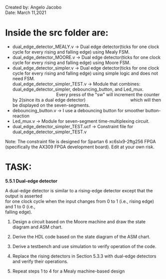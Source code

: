 Created by: Angelo Jacobo  
Date: March 11,2021   

# Inside the src folder are:  
* dual_edge_detector_MEALY.v -> Dual edge detector(ticks for one clock cycle for every rising and falling edge) using Mealy FSM.  
* dual_edge_detector_MOORE.v -> Dual edge detector(ticks for one clock cycle for every rising and falling edge) using Moore FSM.  
* dual_edge_detector_simpler.v -> Dual edge detector(ticks for one clock cycle for every rising and falling edge) using simple logic and does not need FSM.  
dual_edge_detector_simpler_TEST.v -> Module that combines: dual_edge_detector_simpler, debouncing_button, and Led_mux.  
&emsp;&emsp;&emsp;&emsp;&emsp;&emsp;&emsp;&emsp;&emsp;&emsp;Every press of the "sw" will increment the counter by 2(since its a dual edge detector) 
&emsp;&emsp;&emsp;&emsp;&emsp;&emsp;&emsp;&emsp;&emsp;&emsp;which will then be displayed on the seven-segments.
* debouncing_button.v -> I use a debouncing button for smoother button-reaction
* Led_mux.v -> Module for seven-segment time-multiplexing circuit.
* dual_edge_detector_simpler_TEST.ucf -> Constraint file for dual_edge_detector_simpler_TEST.v

Note: The constraint file is designed for Spartan 6 xc6slx9-2ftg256 FPGA (specifically the AX309 FPGA development board). Edit at your own risk.


# TASK:
**5.5.1 Dual-edge detector**

A dual-edge detector is similar to a rising-edge detector except that the output is asserted  
for one clock cycle when the input changes from 0 to 1 (i.e., rising edge) and 1 to 0 (i.e.,  
falling edge).  

1. Design a circuit based on the Moore machine and draw the state diagram and ASM
chart.

2. Derive the HDL code based on the state diagram of the ASM chart.

3. Derive a testbench and use simulation to verify operation of the code.

4. Replace the rising detectors in Section 5.3.3 with dual-edge detectors and verify their
operations.

5. Repeat steps 1 to 4 for a Mealy machine-based design
